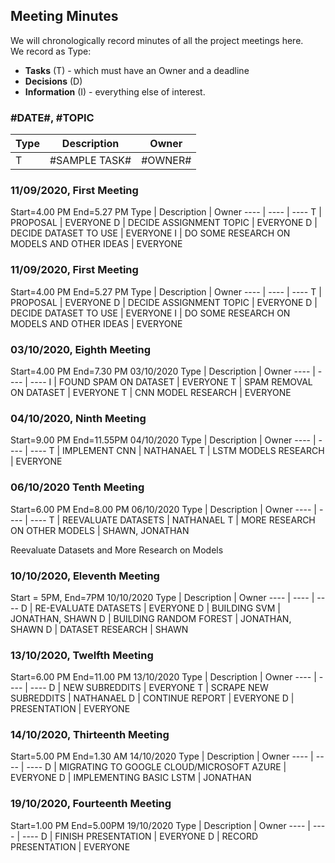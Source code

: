 ## Meeting Minutes

We will chronologically record minutes of all the project meetings here.  
We record as Type:
* **Tasks** (T) - which must have an Owner and a deadline
* **Decisions** (D)
* **Information** (I) - everything else of interest.

### #DATE#, #TOPIC

Type | Description | Owner
---- | ---- | ----
T | #SAMPLE TASK# | #OWNER# 

### 11/09/2020, First Meeting
Start=4.00 PM End=5.27 PM
Type | Description | Owner
---- | ---- | ----
T | PROPOSAL | EVERYONE
D | DECIDE ASSIGNMENT TOPIC | EVERYONE
D | DECIDE DATASET TO USE | EVERYONE
I | DO SOME RESEARCH ON MODELS AND OTHER IDEAS | EVERYONE

### 11/09/2020, First Meeting
Start=4.00 PM End=5.27 PM
Type | Description | Owner
---- | ---- | ---- 
T | PROPOSAL | EVERYONE
D | DECIDE ASSIGNMENT TOPIC | EVERYONE
D | DECIDE DATASET TO USE | EVERYONE
I | DO SOME RESEARCH ON MODELS AND OTHER IDEAS | EVERYONE

### 03/10/2020, Eighth Meeting
Start=4.00 PM End=7.30 PM 03/10/2020
Type | Description | Owner
---- | ---- | ----
I | FOUND SPAM ON DATASET | EVERYONE
T | SPAM REMOVAL ON DATASET | EVERYONE
T | CNN MODEL RESEARCH | EVERYONE

### 04/10/2020, Ninth Meeting
Start=9.00 PM End=11.55PM 04/10/2020
Type | Description | Owner
---- | ---- | ----
T | IMPLEMENT CNN | NATHANAEL
T | LSTM MODELS RESEARCH | EVERYONE

### 06/10/2020 Tenth Meeting
Start=6.00 PM End=8.00 PM 06/10/2020
Type | Description | Owner
---- | ---- | ---- 
T | REEVALUATE DATASETS | NATHANAEL 
T | MORE RESEARCH ON OTHER MODELS | SHAWN, JONATHAN

Reevaluate Datasets and More Research on Models

### 10/10/2020, Eleventh Meeting
Start = 5PM, End=7PM 10/10/2020
Type | Description | Owner
---- | ---- | ---- 
D | RE-EVALUATE DATASETS | EVERYONE 
D | BUILDING SVM | JONATHAN, SHAWN
D | BUILDING RANDOM FOREST | JONATHAN, SHAWN
D | DATASET RESEARCH | SHAWN 

### 13/10/2020, Twelfth Meeting
Start=6.00 PM End=11.00 PM 13/10/2020
Type | Description | Owner
---- | ---- | ---- 
D | NEW SUBREDDITS | EVERYONE
T | SCRAPE NEW SUBREDDITS | NATHANAEL
D | CONTINUE REPORT | EVERYONE
D | PRESENTATION | EVERYONE

### 14/10/2020, Thirteenth Meeting
Start=5.00 PM End=1.30 AM 14/10/2020
Type | Description | Owner
---- | ---- | ---- 
D | MIGRATING TO GOOGLE CLOUD/MICROSOFT AZURE | EVERYONE 
D | IMPLEMENTING BASIC LSTM | JONATHAN

### 19/10/2020, Fourteenth Meeting
Start=1.00 PM End=5.00PM 19/10/2020
Type | Description | Owner
---- | ---- | ---- 
D | FINISH PRESENTATION | EVERYONE 
D | RECORD PRESENTATION | EVERYONE
